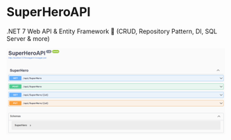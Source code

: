 # SuperHeroAPI
.NET 7 Web API &amp; Entity Framework 🚀 (CRUD, Repository Pattern, DI, SQL Server &amp; more)

![Alt text](https://github.com/quantosh/SuperHeroAPI/blob/master/SuperHeroAPI.png "Swagger UI Screenshot")
